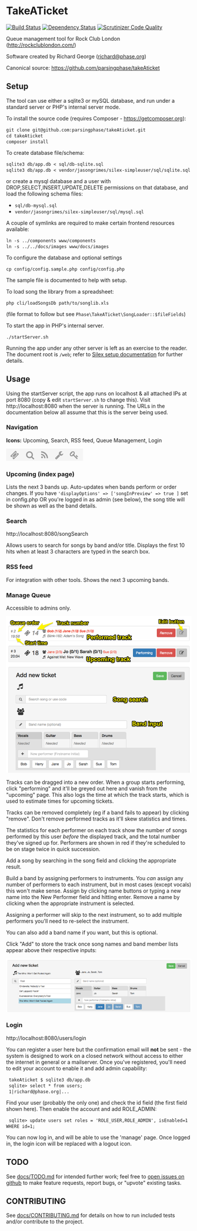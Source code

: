 TakeATicket 
===========
[![Build Status](https://travis-ci.org/parsingphase/takeAticket.svg?branch=master)](https://travis-ci.org/parsingphase/takeAticket)
[![Dependency Status](https://www.versioneye.com/user/projects/57bc7d77968d6400336020a3/badge.svg?style=flat-square)](https://www.versioneye.com/user/projects/57bc7d77968d6400336020a3)
[![Scrutinizer Code Quality](https://scrutinizer-ci.com/g/parsingphase/takeAticket/badges/quality-score.png?b=master)](https://scrutinizer-ci.com/g/parsingphase/takeAticket/?branch=master)

Queue management tool for Rock Club London (http://rockclublondon.com/)

Software created by Richard George (richard@phase.org)

Canonical source: https://github.com/parsingphase/takeAticket

## Setup

The tool can use either a sqlite3 or mySQL database, and run under a standard server or PHP's internal server mode.

To install the source code (requires Composer - https://getcomposer.org):

    git clone git@github.com:parsingphase/takeAticket.git
    cd takeAticket
    composer install
 
To create database file/schema:

    sqlite3 db/app.db < sql/db-sqlite.sql
    sqlite3 db/app.db < vendor/jasongrimes/silex-simpleuser/sql/sqlite.sql

or create a mysql database and a user with  DROP,SELECT,INSERT,UPDATE,DELETE permissions on that database, and load the following schema files:

*  `sql/db-mysql.sql`
*  `vendor/jasongrimes/silex-simpleuser/sql/mysql.sql`
 
A couple of symlinks are required to make certain frontend resources available:

    ln -s ../components www/components
    ln -s ../../docs/images www/docs/images
 
To configure the database and optional settings
 
    cp config/config.sample.php config/config.php

The sample file is documented to help with setup.
 
To load song the library from a spreadsheet:

    php cli/loadSongsDb path/to/songlib.xls
    
(file format to follow but see `Phase\TakeATicket\SongLoader::$fileFields`)
 
To start the app in PHP's internal server.

    ./startServer.sh

Running the app under any other server is left as an exercise to the reader. The document root is `/web`; 
refer to [Silex setup documentation](http://silex.sensiolabs.org/doc/web_servers.html) for further details. 

## Usage

Using the startServer script, the app runs on localhost & all attached IPs at port 8080 
(copy & edit `startServer.sh` to change this).
Visit http://localhost:8080 when the server is running. The URLs in the documentation below all assume that this is the 
server being used.

### Navigation
**Icons:** Upcoming, Search, RSS feed, Queue Management, Login

![Iconbar](docs/images/iconbar.png)

### Upcoming (index page)

Lists the next 3 bands up. Auto-updates when bands perform or order changes. If you have `'displayOptions' => ['songInPreview' => true ]`
set in config.php OR you're logged in as admin (see below), the song title will be shown as well as the band details.

### Search

http://localhost:8080/songSearch

Allows users to search for songs by band and/or title. Displays the first 10 hits when at least 3 characters are typed in the search box.

### RSS feed

For integration with other tools. Shows the next 3 upcoming bands.

### Manage Queue

Accessible to admins only. 

![Management interface](docs/images/QueueManagement.png)

Tracks can be dragged into a new order. When a group starts performing, click "performing" and it'll be greyed out here and
vanish from the "upcoming" page. This also logs the time at which the track starts, which is used to estimate times for
upcoming tickets.

Tracks can be removed completely (eg if a band fails to appear) by clicking "remove". 
Don't remove performed tracks as it'll skew statistics and times. 

The statistics for each performer on each track show the number of songs performed by this user *before* 
the displayed track, and the total number they've signed up for. Performers are shown in red if they're scheduled to be 
on stage twice in quick succession.

Add a song by searching in the song field and clicking the appropriate result. 

Build a band by assigning performers to instruments. You *can* assign any number of performers to each instrument, but
in most cases (except vocals) this won't make sense. Assign by clicking name buttons or typing a new name into the New 
Performer field and hitting enter. Remove a name by clicking when the appropriate instrument is selected.

Assigning a performer will skip to the next instrument, so to add multiple performers you'll need to re-select the 
instrument.

You can also add a band name if you want, but this is optional.

Click "Add" to store the track once song names and band member lists appear above their respective inputs:

![Management interface](docs/images/AddTicketFormFilled.png)


### Login

http://localhost:8080/users/login 

You can register a user here but the confirmation email will **not** be sent - the system is designed to work on a closed network 
without access to either the internet in general or a mailserver. Once you've registered, you'll need to edit your account to enable
it and add admin capability:

     takeAticket $ sqlite3 db/app.db 
     sqlite> select * from users;
     1|richard@phase.org|...
     
Find your user (probably the only one) and check the id field (the first field shown here). Then enable the account and add ROLE_ADMIN:
     
     sqlite> update users set roles = 'ROLE_USER,ROLE_ADMIN', isEnabled=1 WHERE id=1;

You can now log in, and will be able to use the 'manage' page. Once logged in, the login icon will be replaced with a logout icon.

## TODO 

See [docs/TODO.md](./docs/TODO.md) for intended further work; 
feel free to [open issues on github](https://github.com/parsingphase/takeAticket/issues) to make feature requests, 
report bugs, or "upvote" existing tasks.

## CONTRIBUTING 

See [docs/CONTRIBUTING.md](./docs/CONTRIBUTING.md) for details on how to run included tests and/or contribute to the project.
